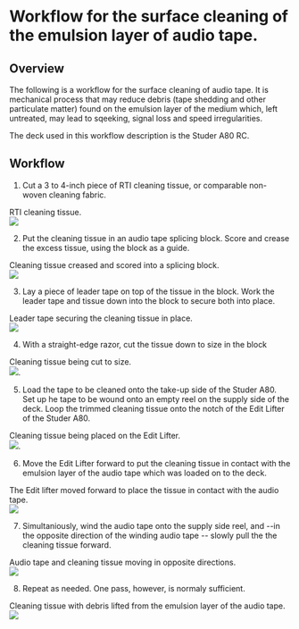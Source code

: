 
# Workflow for the surface cleaning of the emulsion layer of audio tape.

## Overview

The following is a workflow for the surface cleaning of audio tape. It is mechanical process that may reduce debris (tape shedding and other particulate matter) found on the emulsion layer of the medium which, left untreated, may lead to sqeeking, signal loss and speed irregularities. 

The deck used in this workflow description is the Studer A80 RC.    

  
## Workflow
   
1)  Cut a 3 to 4-inch piece of RTI cleaning tissue, or comparable non-woven cleaning fabric.

RTI cleaning tissue.  
![](emulsion_1.jpg)


2)  Put the cleaning tissue in an audio tape splicing block.  Score and crease the excess tissue, using the block as a guide.  
   
Cleaning tissue creased and scored into a splicing block.  
![](emulsion_2.jpg)  
  
3)  Lay a piece of leader tape on top of the tissue in the block.   Work the leader tape and tissue down into the block to secure both into place.  
 
Leader tape securing the cleaning tissue in place.  
![](emulsion_3.jpg) 

4)  With a straight-edge razor, cut the tissue down to size in the block
  
Cleaning tissue being cut to size.  
![](emulsion_4.jpg).  


5)  Load the tape to be cleaned onto the take-up side of the Studer A80.  Set up he tape to be wound onto an empty reel on the supply side of the deck.  Loop the trimmed cleaning tissue onto the notch of the Edit Lifter of the Studer A80.  

Cleaning tissue being placed on the Edit Lifter.  
![](emulsion_5.jpg).  


6)  Move the Edit Lifter forward to put the cleaning tissue in contact with the emulsion layer of the audio tape which was loaded on to the deck.  
  
The Edit lifter moved forward to place the tissue in contact with the audio tape.  
![](emulsion_6a.JPG)

7)  Simultaniously, wind the audio tape onto the supply side reel, and --in the opposite direction of the winding audio tape -- slowly pull the the cleaning tissue forward.

Audio tape and cleaning tissue moving in opposite directions.  
![](emulsion_7.jpg)  

8)  Repeat as needed.  One pass, however, is normaly sufficient.  

Cleaning tissue with debris lifted from the emulsion layer of the audio tape.  
![](emulsion_8a.jpg)



